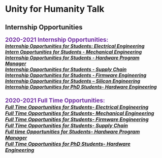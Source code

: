 # Unity for Humanity Talk

## Internship Opportunities

<div class="m_6633001090558445411WordSection1"><div class="adM">
</div><p style="margin:0in"><b><span style="font-size:14.0pt;color:#7030a0">2020-2021 Internship Opportunities:</span></b><span style="font-size:14.0pt;color:#7030a0"><u></u><u></u></span></p>
<p style="margin:0in"><span style="font-size:11.5pt"><a href="https://urldefense.com/v3/__https://nam06.safelinks.protection.outlook.com/?url=https*3A*2F*2Fcareers.microsoft.com*2Fstudents*2Fus*2Fen*2Fjob*2F870942*2FInternship-Opportunities-for-Students-Electrical-Engineering&amp;data=02*7C01*7Cjkfoster*40microsoft.com*7C1a38b7caf6fe48fa64be08d85bd237bf*7C72f988bf86f141af91ab2d7cd011db47*7C1*7C0*7C637360305719781971&amp;sdata=DO8AD*2BeU*2F6i*2FDdJw377f5pW5yENj8bHji0FMmoPcBZM*3D&amp;reserved=0__;JSUlJSUlJSUlJSUlJSUlJSUlJSUl!!LIr3w8kk_Xxm!7W0zSEtxDS3vGcWgJANnUONpljKpyzmctKOb6ez12YtdVmCPEA2iNRWp0Ztmq1o$" target="_blank" data-saferedirecturl="https://www.google.com/url?q=https://urldefense.com/v3/__https://nam06.safelinks.protection.outlook.com/?url%3Dhttps*3A*2F*2Fcareers.microsoft.com*2Fstudents*2Fus*2Fen*2Fjob*2F870942*2FInternship-Opportunities-for-Students-Electrical-Engineering%26data%3D02*7C01*7Cjkfoster*40microsoft.com*7C1a38b7caf6fe48fa64be08d85bd237bf*7C72f988bf86f141af91ab2d7cd011db47*7C1*7C0*7C637360305719781971%26sdata%3DDO8AD*2BeU*2F6i*2FDdJw377f5pW5yENj8bHji0FMmoPcBZM*3D%26reserved%3D0__;JSUlJSUlJSUlJSUlJSUlJSUlJSUl!!LIr3w8kk_Xxm!7W0zSEtxDS3vGcWgJANnUONpljKpyzmctKOb6ez12YtdVmCPEA2iNRWp0Ztmq1o$&amp;source=gmail&amp;ust=1603415805101000&amp;usg=AFQjCNE9NbmvTVXZ_pD_ckBTAkb1PzFgZQ"><b><i><span style="background:white">Internship
 Opportunities for Students: Electrical Engineering</span></i></b></a><u></u><u></u></span></p>
<p style="margin:0in"><span style="font-size:11.5pt"><a href="https://urldefense.com/v3/__https://nam06.safelinks.protection.outlook.com/?url=https*3A*2F*2Fcareers.microsoft.com*2Fstudents*2Fus*2Fen*2Fjob*2F870945*2FIntern-Opportunities-for-Students-Mechanical-Engineering&amp;data=02*7C01*7Cjkfoster*40microsoft.com*7C1a38b7caf6fe48fa64be08d85bd237bf*7C72f988bf86f141af91ab2d7cd011db47*7C1*7C0*7C637360305719786961&amp;sdata=mZk4mAd17wQnqvGE9qFwrGP9Fxpu2*2BWCP867xywymmM*3D&amp;reserved=0__;JSUlJSUlJSUlJSUlJSUlJSUlJQ!!LIr3w8kk_Xxm!7W0zSEtxDS3vGcWgJANnUONpljKpyzmctKOb6ez12YtdVmCPEA2iNRWp8KdKrlc$" target="_blank" data-saferedirecturl="https://www.google.com/url?q=https://urldefense.com/v3/__https://nam06.safelinks.protection.outlook.com/?url%3Dhttps*3A*2F*2Fcareers.microsoft.com*2Fstudents*2Fus*2Fen*2Fjob*2F870945*2FIntern-Opportunities-for-Students-Mechanical-Engineering%26data%3D02*7C01*7Cjkfoster*40microsoft.com*7C1a38b7caf6fe48fa64be08d85bd237bf*7C72f988bf86f141af91ab2d7cd011db47*7C1*7C0*7C637360305719786961%26sdata%3DmZk4mAd17wQnqvGE9qFwrGP9Fxpu2*2BWCP867xywymmM*3D%26reserved%3D0__;JSUlJSUlJSUlJSUlJSUlJSUlJQ!!LIr3w8kk_Xxm!7W0zSEtxDS3vGcWgJANnUONpljKpyzmctKOb6ez12YtdVmCPEA2iNRWp8KdKrlc$&amp;source=gmail&amp;ust=1603415805102000&amp;usg=AFQjCNEIjKCx7260MvkQoD6SDNBWIYlf3A"><b><i><span style="background:white">Intern
 Opportunities for Students - Mechanical Engineering</span></i></b></a><u></u><u></u></span></p>
<p style="margin:0in"><span style="font-size:11.5pt"><a href="https://urldefense.com/v3/__https://nam06.safelinks.protection.outlook.com/?url=https*3A*2F*2Fcareers.microsoft.com*2Fstudents*2Fus*2Fen*2Fjob*2F872133*2FInternship-Opportunities-for-Students-Hardware-Program-Manager&amp;data=02*7C01*7Cjkfoster*40microsoft.com*7C1a38b7caf6fe48fa64be08d85bd237bf*7C72f988bf86f141af91ab2d7cd011db47*7C1*7C0*7C637360305719791952&amp;sdata=RUnkP0ronYc4eVFCemXRHpBxFJXQi9D0MeJIxcR6fGQ*3D&amp;reserved=0__;JSUlJSUlJSUlJSUlJSUlJSUl!!LIr3w8kk_Xxm!7W0zSEtxDS3vGcWgJANnUONpljKpyzmctKOb6ez12YtdVmCPEA2iNRWp9Y_yKrc$" target="_blank" data-saferedirecturl="https://www.google.com/url?q=https://urldefense.com/v3/__https://nam06.safelinks.protection.outlook.com/?url%3Dhttps*3A*2F*2Fcareers.microsoft.com*2Fstudents*2Fus*2Fen*2Fjob*2F872133*2FInternship-Opportunities-for-Students-Hardware-Program-Manager%26data%3D02*7C01*7Cjkfoster*40microsoft.com*7C1a38b7caf6fe48fa64be08d85bd237bf*7C72f988bf86f141af91ab2d7cd011db47*7C1*7C0*7C637360305719791952%26sdata%3DRUnkP0ronYc4eVFCemXRHpBxFJXQi9D0MeJIxcR6fGQ*3D%26reserved%3D0__;JSUlJSUlJSUlJSUlJSUlJSUl!!LIr3w8kk_Xxm!7W0zSEtxDS3vGcWgJANnUONpljKpyzmctKOb6ez12YtdVmCPEA2iNRWp9Y_yKrc$&amp;source=gmail&amp;ust=1603415805102000&amp;usg=AFQjCNFCsRB4a1l22S8M95G5mdoMx98nzA"><b><i><span style="background:white">Internship
 Opportunities for Students - Hardware Program Manager</span></i></b></a><u></u><u></u></span></p>
<p style="margin:0in"><a href="https://urldefense.com/v3/__https://nam06.safelinks.protection.outlook.com/?url=https*3A*2F*2Fcareers.microsoft.com*2Fstudents*2Fus*2Fen*2Fjob*2F870947*2FInternship-Opportunities-for-Students-Supply-Chain&amp;data=02*7C01*7Cjkfoster*40microsoft.com*7C1a38b7caf6fe48fa64be08d85bd237bf*7C72f988bf86f141af91ab2d7cd011db47*7C1*7C0*7C637360305719796944&amp;sdata=azcK86bNm6OAQ1k4jl88kAbEq15qfzDNESvOyd*2FQzfg*3D&amp;reserved=0__;JSUlJSUlJSUlJSUlJSUlJSUlJQ!!LIr3w8kk_Xxm!7W0zSEtxDS3vGcWgJANnUONpljKpyzmctKOb6ez12YtdVmCPEA2iNRWpwMUveOc$" target="_blank" data-saferedirecturl="https://www.google.com/url?q=https://urldefense.com/v3/__https://nam06.safelinks.protection.outlook.com/?url%3Dhttps*3A*2F*2Fcareers.microsoft.com*2Fstudents*2Fus*2Fen*2Fjob*2F870947*2FInternship-Opportunities-for-Students-Supply-Chain%26data%3D02*7C01*7Cjkfoster*40microsoft.com*7C1a38b7caf6fe48fa64be08d85bd237bf*7C72f988bf86f141af91ab2d7cd011db47*7C1*7C0*7C637360305719796944%26sdata%3DazcK86bNm6OAQ1k4jl88kAbEq15qfzDNESvOyd*2FQzfg*3D%26reserved%3D0__;JSUlJSUlJSUlJSUlJSUlJSUlJQ!!LIr3w8kk_Xxm!7W0zSEtxDS3vGcWgJANnUONpljKpyzmctKOb6ez12YtdVmCPEA2iNRWpwMUveOc$&amp;source=gmail&amp;ust=1603415805102000&amp;usg=AFQjCNEpVdj7f5tMxMoQJ3diIkvfiJpneQ"><b><i><span style="font-size:11.5pt;background:white">Internship
 Opportunities for Students - Supply Chain</span></i></b></a><u></u><u></u></p>
<p style="margin:0in"><span style="font-size:11.5pt"><a href="https://urldefense.com/v3/__https://nam06.safelinks.protection.outlook.com/?url=https*3A*2F*2Fcareers.microsoft.com*2Fstudents*2Fus*2Fen*2Fjob*2F870944*2FInternship-Opportunities-for-Students-Firmware-Engineering&amp;data=02*7C01*7Cjkfoster*40microsoft.com*7C1a38b7caf6fe48fa64be08d85bd237bf*7C72f988bf86f141af91ab2d7cd011db47*7C1*7C0*7C637360305719801936&amp;sdata=O*2Bya*2B3r3vX4PjEHW7EP*2BfFnSuK*2FdmPIptO4Qb7pQXPY*3D&amp;reserved=0__;JSUlJSUlJSUlJSUlJSUlJSUlJSUlJQ!!LIr3w8kk_Xxm!7W0zSEtxDS3vGcWgJANnUONpljKpyzmctKOb6ez12YtdVmCPEA2iNRWppGm-kro$" target="_blank" data-saferedirecturl="https://www.google.com/url?q=https://urldefense.com/v3/__https://nam06.safelinks.protection.outlook.com/?url%3Dhttps*3A*2F*2Fcareers.microsoft.com*2Fstudents*2Fus*2Fen*2Fjob*2F870944*2FInternship-Opportunities-for-Students-Firmware-Engineering%26data%3D02*7C01*7Cjkfoster*40microsoft.com*7C1a38b7caf6fe48fa64be08d85bd237bf*7C72f988bf86f141af91ab2d7cd011db47*7C1*7C0*7C637360305719801936%26sdata%3DO*2Bya*2B3r3vX4PjEHW7EP*2BfFnSuK*2FdmPIptO4Qb7pQXPY*3D%26reserved%3D0__;JSUlJSUlJSUlJSUlJSUlJSUlJSUlJQ!!LIr3w8kk_Xxm!7W0zSEtxDS3vGcWgJANnUONpljKpyzmctKOb6ez12YtdVmCPEA2iNRWppGm-kro$&amp;source=gmail&amp;ust=1603415805102000&amp;usg=AFQjCNFUixo_6mx-TByQr-aioWY0pCkVtQ"><b><i><span style="background:white">Internship
 Opportunities for Students - Firmware Engineering</span></i></b></a><u></u><u></u></span></p>
<p style="margin:0in"><span style="font-size:11.5pt;color:#0070c0"><a href="https://urldefense.com/v3/__https://nam06.safelinks.protection.outlook.com/?url=https*3A*2F*2Fcareers.microsoft.com*2Fstudents*2Fus*2Fen*2Fjob*2F870946*2FInternship-Opportunities-for-Students-Silicon-Engineering&amp;data=02*7C01*7Cjkfoster*40microsoft.com*7C1a38b7caf6fe48fa64be08d85bd237bf*7C72f988bf86f141af91ab2d7cd011db47*7C1*7C0*7C637360305719806928&amp;sdata=Y6OIJVSHn3xXY6gM5KZVJcHx96ByY7u1qrVWAReQ7iY*3D&amp;reserved=0__;JSUlJSUlJSUlJSUlJSUlJSUl!!LIr3w8kk_Xxm!7W0zSEtxDS3vGcWgJANnUONpljKpyzmctKOb6ez12YtdVmCPEA2iNRWpWtiUwus$" target="_blank" data-saferedirecturl="https://www.google.com/url?q=https://urldefense.com/v3/__https://nam06.safelinks.protection.outlook.com/?url%3Dhttps*3A*2F*2Fcareers.microsoft.com*2Fstudents*2Fus*2Fen*2Fjob*2F870946*2FInternship-Opportunities-for-Students-Silicon-Engineering%26data%3D02*7C01*7Cjkfoster*40microsoft.com*7C1a38b7caf6fe48fa64be08d85bd237bf*7C72f988bf86f141af91ab2d7cd011db47*7C1*7C0*7C637360305719806928%26sdata%3DY6OIJVSHn3xXY6gM5KZVJcHx96ByY7u1qrVWAReQ7iY*3D%26reserved%3D0__;JSUlJSUlJSUlJSUlJSUlJSUl!!LIr3w8kk_Xxm!7W0zSEtxDS3vGcWgJANnUONpljKpyzmctKOb6ez12YtdVmCPEA2iNRWpWtiUwus$&amp;source=gmail&amp;ust=1603415805102000&amp;usg=AFQjCNEGBtWz86S_jBgPxmVcwnu2TDAO-Q"><b><i><span style="background:white">Internship
 Opportunities for Students – Silicon Engineering </span></i></b></a><u></u><u></u></span></p>
<p style="margin:0in"><span style="font-size:11.5pt;color:#0070c0"><a href="https://urldefense.com/v3/__https://nam06.safelinks.protection.outlook.com/?url=https*3A*2F*2Fcareers.microsoft.com*2Fstudents*2Fus*2Fen*2Fjob*2F870928*2FInternship-Opportunities-for-PhD-Students-Hardware-Engineering&amp;data=02*7C01*7Cjkfoster*40microsoft.com*7C1a38b7caf6fe48fa64be08d85bd237bf*7C72f988bf86f141af91ab2d7cd011db47*7C1*7C0*7C637360305719811916&amp;sdata=FcGlO*2FfitjUV1BlghJpNfwj81fOaES6LBkvLkz5B7wI*3D&amp;reserved=0__;JSUlJSUlJSUlJSUlJSUlJSUlJQ!!LIr3w8kk_Xxm!7W0zSEtxDS3vGcWgJANnUONpljKpyzmctKOb6ez12YtdVmCPEA2iNRWpFpoC-go$" target="_blank" data-saferedirecturl="https://www.google.com/url?q=https://urldefense.com/v3/__https://nam06.safelinks.protection.outlook.com/?url%3Dhttps*3A*2F*2Fcareers.microsoft.com*2Fstudents*2Fus*2Fen*2Fjob*2F870928*2FInternship-Opportunities-for-PhD-Students-Hardware-Engineering%26data%3D02*7C01*7Cjkfoster*40microsoft.com*7C1a38b7caf6fe48fa64be08d85bd237bf*7C72f988bf86f141af91ab2d7cd011db47*7C1*7C0*7C637360305719811916%26sdata%3DFcGlO*2FfitjUV1BlghJpNfwj81fOaES6LBkvLkz5B7wI*3D%26reserved%3D0__;JSUlJSUlJSUlJSUlJSUlJSUlJQ!!LIr3w8kk_Xxm!7W0zSEtxDS3vGcWgJANnUONpljKpyzmctKOb6ez12YtdVmCPEA2iNRWpFpoC-go$&amp;source=gmail&amp;ust=1603415805102000&amp;usg=AFQjCNH0kJgS5YqgCICqwEOUAvd4IJ8UGA"><b><i><span style="background:white">Internship
 Opportunities for PhD Students- Hardware Engineering</span></i></b></a><u></u><u></u></span></p>
<p style="margin:0in"><b><span style="font-size:14.0pt;color:#7030a0">&nbsp;</span></b><span style="font-size:14.0pt;color:#7030a0"><u></u><u></u></span></p>
<p style="margin:0in"><b><span style="font-size:14.0pt;color:#7030a0">2020-2021 Full Time Opportunities:</span></b><span style="font-size:14.0pt;color:#7030a0"><u></u><u></u></span></p>
<p style="margin:0in"><span style="font-size:12.0pt"><a href="https://urldefense.com/v3/__https://nam06.safelinks.protection.outlook.com/?url=https*3A*2F*2Fcareers.microsoft.com*2Fstudents*2Fus*2Fen*2Fjob*2F884982*2FFull-Time-Opportunities-for-Students-Electrical-Engineering&amp;data=02*7C01*7Cjkfoster*40microsoft.com*7C1a38b7caf6fe48fa64be08d85bd237bf*7C72f988bf86f141af91ab2d7cd011db47*7C1*7C0*7C637360305719816906&amp;sdata=ujDVCYC6mmXpvHxymeyEovJPo3qdyYAFpdWkz7aReHU*3D&amp;reserved=0__;JSUlJSUlJSUlJSUlJSUlJSUl!!LIr3w8kk_Xxm!7W0zSEtxDS3vGcWgJANnUONpljKpyzmctKOb6ez12YtdVmCPEA2iNRWp7jUiVj0$" target="_blank" data-saferedirecturl="https://www.google.com/url?q=https://urldefense.com/v3/__https://nam06.safelinks.protection.outlook.com/?url%3Dhttps*3A*2F*2Fcareers.microsoft.com*2Fstudents*2Fus*2Fen*2Fjob*2F884982*2FFull-Time-Opportunities-for-Students-Electrical-Engineering%26data%3D02*7C01*7Cjkfoster*40microsoft.com*7C1a38b7caf6fe48fa64be08d85bd237bf*7C72f988bf86f141af91ab2d7cd011db47*7C1*7C0*7C637360305719816906%26sdata%3DujDVCYC6mmXpvHxymeyEovJPo3qdyYAFpdWkz7aReHU*3D%26reserved%3D0__;JSUlJSUlJSUlJSUlJSUlJSUl!!LIr3w8kk_Xxm!7W0zSEtxDS3vGcWgJANnUONpljKpyzmctKOb6ez12YtdVmCPEA2iNRWp7jUiVj0$&amp;source=gmail&amp;ust=1603415805102000&amp;usg=AFQjCNGWp-2_tXjbJDFlEHrsxC0aYluYfQ"><b><i>Full
 Time Opportunities for Students- Electrical Engineering </i></b></a><u></u><u></u></span></p>
<p style="margin:0in"><span style="font-size:12.0pt"><a href="https://urldefense.com/v3/__https://nam06.safelinks.protection.outlook.com/?url=https*3A*2F*2Fcareers.microsoft.com*2Fstudents*2Fus*2Fen*2Fjob*2F903517*2FFull-Time-Opportunities-for-Students-or-Recent-Graduates-Mechanical-Engineering&amp;data=02*7C01*7Cjkfoster*40microsoft.com*7C1a38b7caf6fe48fa64be08d85bd237bf*7C72f988bf86f141af91ab2d7cd011db47*7C1*7C0*7C637360305719816906&amp;sdata=eoHdR5GRlA1Zfy4EpLTsVWeFqgL8XWH8OqsPrUsSpdg*3D&amp;reserved=0__;JSUlJSUlJSUlJSUlJSUlJSUl!!LIr3w8kk_Xxm!7W0zSEtxDS3vGcWgJANnUONpljKpyzmctKOb6ez12YtdVmCPEA2iNRWphx4oef4$" target="_blank" data-saferedirecturl="https://www.google.com/url?q=https://urldefense.com/v3/__https://nam06.safelinks.protection.outlook.com/?url%3Dhttps*3A*2F*2Fcareers.microsoft.com*2Fstudents*2Fus*2Fen*2Fjob*2F903517*2FFull-Time-Opportunities-for-Students-or-Recent-Graduates-Mechanical-Engineering%26data%3D02*7C01*7Cjkfoster*40microsoft.com*7C1a38b7caf6fe48fa64be08d85bd237bf*7C72f988bf86f141af91ab2d7cd011db47*7C1*7C0*7C637360305719816906%26sdata%3DeoHdR5GRlA1Zfy4EpLTsVWeFqgL8XWH8OqsPrUsSpdg*3D%26reserved%3D0__;JSUlJSUlJSUlJSUlJSUlJSUl!!LIr3w8kk_Xxm!7W0zSEtxDS3vGcWgJANnUONpljKpyzmctKOb6ez12YtdVmCPEA2iNRWphx4oef4$&amp;source=gmail&amp;ust=1603415805103000&amp;usg=AFQjCNHGoEwtrJ8edd7h5Q-8qW3-mNUemQ"><b><i>Full
 Time Opportunities for Students- Mechanical Engineering</i></b></a><u></u><u></u></span></p>
<p style="margin:0in"><span style="font-size:12.0pt"><a href="https://urldefense.com/v3/__https://nam06.safelinks.protection.outlook.com/?url=https*3A*2F*2Fcareers.microsoft.com*2Fstudents*2Fus*2Fen*2Fjob*2F870943*2FFull-Time-Opportunities-for-Students-Recent-Graduates-Firmware-Engineering&amp;data=02*7C01*7Cjkfoster*40microsoft.com*7C1a38b7caf6fe48fa64be08d85bd237bf*7C72f988bf86f141af91ab2d7cd011db47*7C1*7C0*7C637360305719821905&amp;sdata=h5*2BknIOJVcfjwZdxMe5*2FAG0HC0XsZxGcZMHwx*2B2M6Ao*3D&amp;reserved=0__;JSUlJSUlJSUlJSUlJSUlJSUlJSUl!!LIr3w8kk_Xxm!7W0zSEtxDS3vGcWgJANnUONpljKpyzmctKOb6ez12YtdVmCPEA2iNRWpCNAe4vA$" target="_blank" data-saferedirecturl="https://www.google.com/url?q=https://urldefense.com/v3/__https://nam06.safelinks.protection.outlook.com/?url%3Dhttps*3A*2F*2Fcareers.microsoft.com*2Fstudents*2Fus*2Fen*2Fjob*2F870943*2FFull-Time-Opportunities-for-Students-Recent-Graduates-Firmware-Engineering%26data%3D02*7C01*7Cjkfoster*40microsoft.com*7C1a38b7caf6fe48fa64be08d85bd237bf*7C72f988bf86f141af91ab2d7cd011db47*7C1*7C0*7C637360305719821905%26sdata%3Dh5*2BknIOJVcfjwZdxMe5*2FAG0HC0XsZxGcZMHwx*2B2M6Ao*3D%26reserved%3D0__;JSUlJSUlJSUlJSUlJSUlJSUlJSUl!!LIr3w8kk_Xxm!7W0zSEtxDS3vGcWgJANnUONpljKpyzmctKOb6ez12YtdVmCPEA2iNRWpCNAe4vA$&amp;source=gmail&amp;ust=1603415805103000&amp;usg=AFQjCNF_pcElzx57MW3Js9sIgkkjTYdzxw"><b><i>Full
 Time Opportunities for Students- Firmware Engineering </i></b></a><u></u><u></u></span></p>
<p style="margin:0in"><span style="font-size:12.0pt"><a href="https://urldefense.com/v3/__https://nam06.safelinks.protection.outlook.com/?url=https*3A*2F*2Fcareers.microsoft.com*2Fstudents*2Fus*2Fen*2Fjob*2F870948*2FFull-Time-Opportunities-for-Students-or-Recent-Graduates-Supply-Chain&amp;data=02*7C01*7Cjkfoster*40microsoft.com*7C1a38b7caf6fe48fa64be08d85bd237bf*7C72f988bf86f141af91ab2d7cd011db47*7C1*7C0*7C637360305719826886&amp;sdata=FoDT*2BeWmE*2FqBsYjBS5aR7vMrEMMfpEhLwuSXg0B3*2FQE*3D&amp;reserved=0__;JSUlJSUlJSUlJSUlJSUlJSUlJSUl!!LIr3w8kk_Xxm!7W0zSEtxDS3vGcWgJANnUONpljKpyzmctKOb6ez12YtdVmCPEA2iNRWp1Ptb16Y$" target="_blank" data-saferedirecturl="https://www.google.com/url?q=https://urldefense.com/v3/__https://nam06.safelinks.protection.outlook.com/?url%3Dhttps*3A*2F*2Fcareers.microsoft.com*2Fstudents*2Fus*2Fen*2Fjob*2F870948*2FFull-Time-Opportunities-for-Students-or-Recent-Graduates-Supply-Chain%26data%3D02*7C01*7Cjkfoster*40microsoft.com*7C1a38b7caf6fe48fa64be08d85bd237bf*7C72f988bf86f141af91ab2d7cd011db47*7C1*7C0*7C637360305719826886%26sdata%3DFoDT*2BeWmE*2FqBsYjBS5aR7vMrEMMfpEhLwuSXg0B3*2FQE*3D%26reserved%3D0__;JSUlJSUlJSUlJSUlJSUlJSUlJSUl!!LIr3w8kk_Xxm!7W0zSEtxDS3vGcWgJANnUONpljKpyzmctKOb6ez12YtdVmCPEA2iNRWp1Ptb16Y$&amp;source=gmail&amp;ust=1603415805103000&amp;usg=AFQjCNF9JtYzl8ucq8IWbfgnRQmoT-RvkQ"><b><i>Full
 Time Opportunities for Students- Supply Chain</i></b></a><u></u><u></u></span></p>
<p style="margin:0in"><span style="font-size:12.0pt"><a href="https://urldefense.com/v3/__https://nam06.safelinks.protection.outlook.com/?url=https*3A*2F*2Fcareers.microsoft.com*2Fstudents*2Fus*2Fen*2Fjob*2F892974*2FFull-Time-Opportunities-for-Students-or-Recent-Graduates-Hardware-Program-Manager&amp;data=02*7C01*7Cjkfoster*40microsoft.com*7C1a38b7caf6fe48fa64be08d85bd237bf*7C72f988bf86f141af91ab2d7cd011db47*7C1*7C0*7C637360305719831878&amp;sdata=aUwej3UE5R5S2WGNw8P9KW5MeOq2NaZjnkMK*2F1zN4mE*3D&amp;reserved=0__;JSUlJSUlJSUlJSUlJSUlJSUlJQ!!LIr3w8kk_Xxm!7W0zSEtxDS3vGcWgJANnUONpljKpyzmctKOb6ez12YtdVmCPEA2iNRWpBguS318$" target="_blank" data-saferedirecturl="https://www.google.com/url?q=https://urldefense.com/v3/__https://nam06.safelinks.protection.outlook.com/?url%3Dhttps*3A*2F*2Fcareers.microsoft.com*2Fstudents*2Fus*2Fen*2Fjob*2F892974*2FFull-Time-Opportunities-for-Students-or-Recent-Graduates-Hardware-Program-Manager%26data%3D02*7C01*7Cjkfoster*40microsoft.com*7C1a38b7caf6fe48fa64be08d85bd237bf*7C72f988bf86f141af91ab2d7cd011db47*7C1*7C0*7C637360305719831878%26sdata%3DaUwej3UE5R5S2WGNw8P9KW5MeOq2NaZjnkMK*2F1zN4mE*3D%26reserved%3D0__;JSUlJSUlJSUlJSUlJSUlJSUlJQ!!LIr3w8kk_Xxm!7W0zSEtxDS3vGcWgJANnUONpljKpyzmctKOb6ez12YtdVmCPEA2iNRWpBguS318$&amp;source=gmail&amp;ust=1603415805103000&amp;usg=AFQjCNEXlE18fUTuL4NbOc5Pmq9l0i7zMg"><b><i>Full
 time Opportunities for Students- Hardware Program Manager</i></b></a><u></u><u></u></span></p>
<p style="margin:0in"><span style="font-size:12.0pt"><a href="https://urldefense.com/v3/__https://nam06.safelinks.protection.outlook.com/?url=https*3A*2F*2Fcareers.microsoft.com*2Fstudents*2Fus*2Fen*2Fjob*2F870927*2FFull-Time-Opportunities-for-PhD-Students-and-Recent-Graduates-Hardware-Engineering&amp;data=02*7C01*7Cjkfoster*40microsoft.com*7C1a38b7caf6fe48fa64be08d85bd237bf*7C72f988bf86f141af91ab2d7cd011db47*7C1*7C0*7C637360305719836874&amp;sdata=ur2TPSP1*2FOLV7*2BSNpopiAVpFv800lXovVye6mgFFZk0*3D&amp;reserved=0__;JSUlJSUlJSUlJSUlJSUlJSUlJSU!!LIr3w8kk_Xxm!7W0zSEtxDS3vGcWgJANnUONpljKpyzmctKOb6ez12YtdVmCPEA2iNRWpQVJV-8Y$" target="_blank" data-saferedirecturl="https://www.google.com/url?q=https://urldefense.com/v3/__https://nam06.safelinks.protection.outlook.com/?url%3Dhttps*3A*2F*2Fcareers.microsoft.com*2Fstudents*2Fus*2Fen*2Fjob*2F870927*2FFull-Time-Opportunities-for-PhD-Students-and-Recent-Graduates-Hardware-Engineering%26data%3D02*7C01*7Cjkfoster*40microsoft.com*7C1a38b7caf6fe48fa64be08d85bd237bf*7C72f988bf86f141af91ab2d7cd011db47*7C1*7C0*7C637360305719836874%26sdata%3Dur2TPSP1*2FOLV7*2BSNpopiAVpFv800lXovVye6mgFFZk0*3D%26reserved%3D0__;JSUlJSUlJSUlJSUlJSUlJSUlJSU!!LIr3w8kk_Xxm!7W0zSEtxDS3vGcWgJANnUONpljKpyzmctKOb6ez12YtdVmCPEA2iNRWpQVJV-8Y$&amp;source=gmail&amp;ust=1603415805103000&amp;usg=AFQjCNH9EypQW5ovNG3YaHa7Hr1fvFjFng"><b><i>Full
 Time Opportunities for PhD Students- Hardware Engineering</i></b></a><u></u><u></u></span></p>
<p class="MsoNormal"><u></u>&nbsp;<u></u></p>
<p class="MsoNormal"><u></u>&nbsp;<u></u></p><div class="yj6qo"></div><div class="adL">
</div></div>